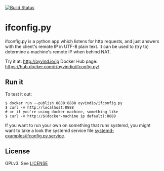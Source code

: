 [![Build Status](https://travis-ci.org/oyvindio/ifconfig.py.svg?branch=master)](https://travis-ci.org/oyvindio/ifconfig.py)

# ifconfig.py

ifconfig.py is a python app which listens for http requests, and just answers with the client's remote IP in UTF-8 plain text. It can be used to (try to) determine a machine's remote IP when behind NAT.

Try it at: http://oyvind.io/ip
Docker Hub page: https://hub.docker.com/r/oyvindio/ifconfig.py/

## Run it

To test it out:
```
$ docker run --publish 8888:8888 oyvindio/ifconfig.py
$ curl -v http://localhost:8888
# or if you're using docker-machine, something like
$ curl -v http://$(docker-machine ip default):8888
```
If you want to run your own on something that runs systemd, you might want to take a look the systemd service file [systemd-examples/ifconfig.py.service](systemd-examples/ifconfig.py.service).

## License
GPLv3. See [LICENSE](LICENSE)
